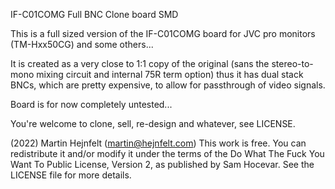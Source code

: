 IF-C01COMG Full BNC Clone board SMD

This is a full sized version of the IF-C01COMG board for JVC pro monitors (TM-Hxx50CG) and some others...

It is created as a very close to 1:1 copy of the original (sans the stereo-to-mono mixing circuit and internal 75R term option)
thus it has dual stack BNCs, which are pretty expensive, to allow for passthrough of video signals.

Board is for now completely untested...

You're welcome to clone, sell, re-design and whatever, see LICENSE.

(2022) Martin Hejnfelt (martin@hejnfelt.com)
This work is free. You can redistribute it and/or modify it under the
terms of the Do What The Fuck You Want To Public License, Version 2,
as published by Sam Hocevar. See the LICENSE file for more details.

